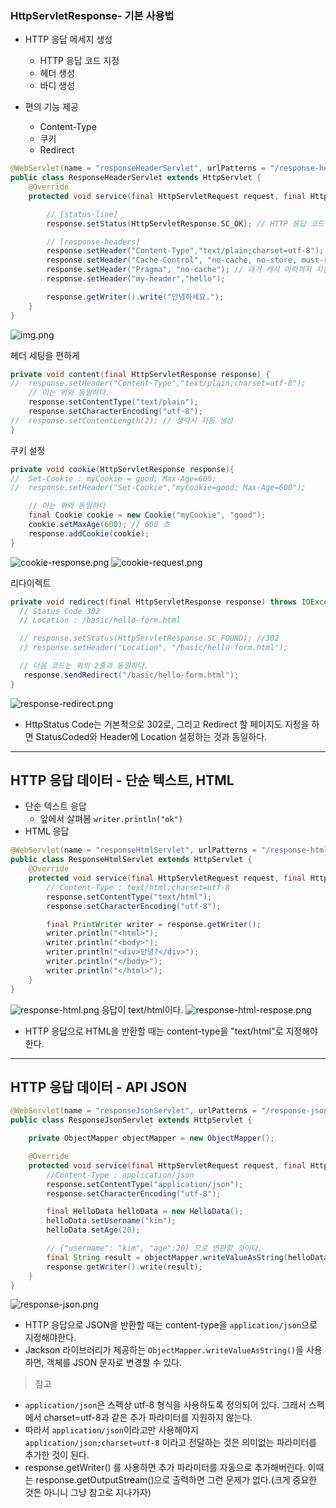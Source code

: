 ### HttpServletResponse- 기본 사용법

- HTTP 응답 메세지 생성
    - HTTP 응답 코드 지정
    - 헤더 생성
    - 바디 생성
    
- 편의 기능 제공
    - Content-Type
    - 쿠키
    - Redirect
    

```java
@WebServlet(name = "responseHeaderServlet", urlPatterns = "/response-header")
public class ResponseHeaderServlet extends HttpServlet {
    @Override
    protected void service(final HttpServletRequest request, final HttpServletResponse response) throws ServletException, IOException {

        // [status-line]
        response.setStatus(HttpServletResponse.SC_OK); // HTTP 응답 코드 지정

        // [response-headers]
        response.setHeader("Content-Type","text/plain;charset=utf-8");
        response.setHeader("Cache-Control", "no-cache, no-store, must-revalidate"); // 캐시 완전 무효화
        response.setHeader("Pragma", "no-cache"); // 과거 캐시 이력까지 지움 (완전 캐시 무효화를 위해서는 윗 라인과 같이 작성해주면 된다.)
        response.setHeader("my-header","hello");

        response.getWriter().write("안녕하세요.");
    }
}
```
![img.png](imgs/response-header.png)

헤더 세팅을 편하게
```java
private void content(final HttpServletResponse response) {
//  response.setHeader("Content-Type","text/plain;charset=utf-8");
    // 이는 위와 동일하다.
    response.setContentType("text/plain");
    response.setCharacterEncoding("utf-8");
//  response.setContentLength(2); // 생략시 자동 생성
}
```

쿠키 설정
```java
private void cookie(HttpServletResponse response){
//  Set-Cookie : myCookie = good; Max-Age=600;
//  response.setHeader("Set-Cookie","myCookie=good; Max-Age=600");

    // 이는 위와 동일하다
    final Cookie cookie = new Cookie("myCookie", "good");
    cookie.setMaxAge(600); // 600 초
    response.addCookie(cookie);
}
```
![cookie-response.png](imgs/cookie-response.png)
![cookie-request.png](imgs/cookie-request.png)


리다이렉트
```java
private void redirect(final HttpServletResponse response) throws IOException {
  // Status Code 302
  // Location : /basic/hello-form.html

  // response.setStatus(HttpServletResponse.SC_FOUND); //302
  // response.setHeader("Location", "/basic/hello-form.html");

  // 다음 코드는 위의 2줄과 동일하다.
   response.sendRedirect("/basic/hello-form.html");
}
```
![response-redirect.png](imgs/response-redirect.png)

- HttpStatus Code는 기본적으로 302로, 그리고 Redirect 할 페이지도 지정을 하면 StatusCoded와 Header에 Location 설정하는 것과 동일하다.

---

## HTTP 응답 데이터 - 단순 텍스트, HTML
- 단순 텍스트 응답
  - 앞에서 살펴봄 `writer.println("ok")`
- HTML 응답
```java
@WebServlet(name = "responseHtmlServlet", urlPatterns = "/response-html")
public class ResponseHtmlServlet extends HttpServlet {
    @Override
    protected void service(final HttpServletRequest request, final HttpServletResponse response) throws ServletException, IOException {
        // Content-Type : text/html;charset=utf-8
        response.setContentType("text/html");
        response.setCharacterEncoding("utf-8");

        final PrintWriter writer = response.getWriter();
        writer.println("<html>");
        writer.println("<body>");
        writer.println("<div>안녕?</div>");
        writer.println("</body>");
        writer.println("</html>");
    }
}
```
![response-html.png](imgs/response-html.png)
응답이 text/html이다.
![response-html-respose.png](imgs/response-html-respose.png)
- HTTP 응답으로 HTML을 반환할 때는 content-type을 "text/html"로 지정해야 한다.

---

## HTTP 응답 데이터 - API JSON
```java
@WebServlet(name = "responseJsonServlet", urlPatterns = "/response-json")
public class ResponseJsonServlet extends HttpServlet {

    private ObjectMapper objectMapper = new ObjectMapper();

    @Override
    protected void service(final HttpServletRequest request, final HttpServletResponse response) throws ServletException, IOException {
        //Content-Type : application/json
        response.setContentType("application/json");
        response.setCharacterEncoding("utf-8");

        final HelloData helloData = new HelloData();
        helloData.setUsername("kim");
        helloData.setAge(20);

        // {"username": "kim", "age":20} 으로 변환할 것이다.
        final String result = objectMapper.writeValueAsString(helloData);
        response.getWriter().write(result);
    }
}
```
![response-json.png](imgs/response-json.png)
- HTTP 응답으로 JSON을 반환할 때는 content-type을 `application/json`으로 지정해야한다.
- Jackson 라이브러리가 제공하는 `ObjectMapper.writeValueAsString()`을 사용하면, 객체를 JSON 문자로 변경할 수 있다.

> 참고
- `application/json`은 스펙상 utf-8 형식을 사용하도록 정의되어 있다. 그래서 스펙에서 charset=utf-8과 같은 추가 파라미터를 지원하지 않는다.
- 따라서 `application/json`이라고만 사용해야지 `application/json;charset=utf-8` 이라고 전달하는 것은 의미없는 파라미터를 추가한 것이 된다.
- response.getWriter() 를 사용하면 추가 파라미터를 자동으로 추가해버린다. 이때는 response.getOutputStream()으로 출력하면 그런 문제가 없다.(크게 중요한 것은 아니니 그냥 참고로 지나가자)
